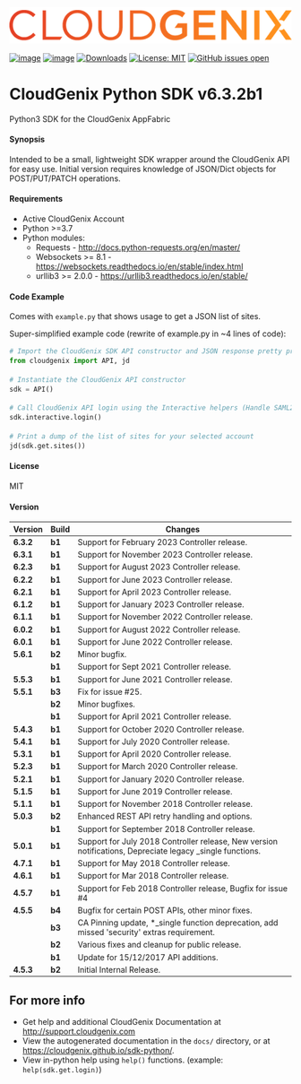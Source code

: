 [![CloudGenix Logo](https://raw.githubusercontent.com/CloudGenix/sdk-python/master/docs/CloudGenix_Logo.png)](https://www.cloudgenix.com)

[![image](https://img.shields.io/pypi/v/cloudgenix.svg)](https://pypi.org/project/cloudgenix/)
[![image](https://img.shields.io/pypi/pyversions/cloudgenix.svg)](https://pypi.org/project/cloudgenix/)
[![Downloads](https://pepy.tech/badge/cloudgenix)](https://pepy.tech/project/cloudgenix)
[![License: MIT](https://img.shields.io/pypi/l/cloudgenix.svg?color=brightgreen)](https://pypi.org/project/cloudgenix/)
[![GitHub issues open](https://img.shields.io/github/issues/CloudGenix/sdk-python.svg)](https://github.com/CloudGenix/sdk-python/issues)
# CloudGenix Python SDK v6.3.2b1
Python3 SDK for the CloudGenix AppFabric

#### Synopsis
Intended to be a small, lightweight SDK wrapper around the CloudGenix API for easy use. 
Initial version requires knowledge of JSON/Dict objects for POST/PUT/PATCH operations.

#### Requirements
* Active CloudGenix Account
* Python >=3.7
* Python modules:
    * Requests - <http://docs.python-requests.org/en/master/>
    * Websockets >= 8.1 - <https://websockets.readthedocs.io/en/stable/index.html>
    * urllib3 >= 2.0.0 - <https://urllib3.readthedocs.io/en/stable/>

#### Code Example
Comes with `example.py` that shows usage to get a JSON list of sites.

Super-simplified example code (rewrite of example.py in ~4 lines of code):
```python
# Import the CloudGenix SDK API constructor and JSON response pretty printer
from cloudgenix import API, jd

# Instantiate the CloudGenix API constructor
sdk = API()

# Call CloudGenix API login using the Interactive helpers (Handle SAML2.0 login and MSP functions too!).
sdk.interactive.login()

# Print a dump of the list of sites for your selected account
jd(sdk.get.sites())
```

#### License
MIT

#### Version
| Version   | Build | Changes                                                                                                   |
|-----------| ----- |-----------------------------------------------------------------------------------------------------------|
| **6.3.2** | **b1** | Support for February 2023 Controller release. 
| **6.3.1** | **b1** | Support for November 2023 Controller release.                                                             |
| **6.2.3** | **b1** | Support for August 2023 Controller release.                                                               |
| **6.2.2** | **b1** | Support for June 2023 Controller release.                                                                 |
| **6.2.1** | **b1** | Support for April 2023 Controller release.                                                                |
| **6.1.2** | **b1** | Support for January 2023 Controller release.                                                              |
| **6.1.1** | **b1** | Support for November 2022 Controller release.                                                             |
| **6.0.2** | **b1** | Support for August 2022 Controller release.                                                               |
| **6.0.1** | **b1** | Support for June 2022 Controller release.                                                                 |
| **5.6.1** | **b2** | Minor bugfix.                                                                                             |
|           | **b1** | Support for Sept 2021 Controller release.                                                                 |
| **5.5.3** | **b1** | Support for June 2021 Controller release.                                                                 |
| **5.5.1** | **b3** | Fix for issue #25.                                                                                        |
|           | **b2** | Minor bugfixes.                                                                                           |
|           | **b1** | Support for April 2021 Controller release.                                                                |
| **5.4.3** | **b1** | Support for October 2020 Controller release.                                                              |
| **5.4.1** | **b1** | Support for July 2020 Controller release.                                                                 |
| **5.3.1** | **b1** | Support for April 2020 Controller release.                                                                |
| **5.2.3** | **b1** | Support for March 2020 Controller release.                                                                |
| **5.2.1** | **b1** | Support for January 2020 Controller release.                                                              |
| **5.1.5** | **b1** | Support for June 2019 Controller release.                                                                 |
| **5.1.1** | **b1** | Support for November 2018 Controller release.                                                             |
| **5.0.3** | **b2** | Enhanced REST API retry handling and options.                                                             |
|           | **b1** | Support for September 2018 Controller release.                                                            |
| **5.0.1** | **b1** | Support for July 2018 Controller release, New version notifications, Depreciate legacy _single functions. |
| **4.7.1** | **b1** | Support for May 2018 Controller release.                                                                  |
| **4.6.1** | **b1** | Support for Mar 2018 Controller release.                                                                  |
| **4.5.7** | **b1** | Support for Feb 2018 Controller release, Bugfix for issue #4                                              |
| **4.5.5** | **b4** | Bugfix for certain POST APIs, other minor fixes.                                                          |
|           | **b3** | CA Pinning update, *_single function deprecation, add missed 'security' extras requirement.               |
|           | **b2** | Various fixes and cleanup for public release.                                                             |
|           | **b1** | Update for 15/12/2017 API additions.                                                                      |
| **4.5.3** | **b2** | Initial Internal Release.                                                                                 |

## For more info
 * Get help and additional CloudGenix Documentation at <http://support.cloudgenix.com>
 * View the autogenerated documentation in the `docs/` directory, or at <https://cloudgenix.github.io/sdk-python/>.
 * View in-python help using `help()` functions. (example: `help(sdk.get.login)`)
